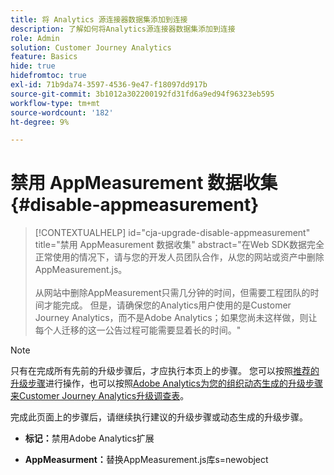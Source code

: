 ```yaml
---
title: 将 Analytics 源连接器数据集添加到连接
description: 了解如何将Analytics源连接器数据集添加到连接
role: Admin
solution: Customer Journey Analytics
feature: Basics
hide: true
hidefromtoc: true
exl-id: 71b9da74-3597-4536-9e47-f18097dd917b
source-git-commit: 3b1012a302200192fd31fd6a9ed94f96323eb595
workflow-type: tm+mt
source-wordcount: '182'
ht-degree: 9%

---
```


# 禁用 AppMeasurement 数据收集 {#disable-appmeasurement}

<!-- markdownlint-disable MD034 -->

>[!CONTEXTUALHELP]
>id="cja-upgrade-disable-appmeasurement"
>title="禁用 AppMeasurement 数据收集"
>abstract="在Web SDK数据完全正常使用的情况下，请与您的开发人员团队合作，从您的网站或资产中删除AppMeasurement.js。<br><br>从网站中删除AppMeasurement只需几分钟的时间，但需要工程团队的时间才能完成。 但是，请确保您的Analytics用户使用的是Customer Journey Analytics，而不是Adobe Analytics；如果您尚未这样做，则让每个人迁移的这一公告过程可能需要显着长的时间。"

<!-- markdownlint-enable MD034 -->

>[!NOTE]
> 
>只有在完成所有先前的升级步骤后，才应执行本页上的步骤。 您可以按照[推荐的升级步骤](/help/getting-started/cja-upgrade/cja-upgrade-recommendations.md#recommended-upgrade-steps-for-most-organizations)进行操作，也可以按照[Adobe Analytics为您的组织动态生成的升级步骤来Customer Journey Analytics升级调查表](https://gigazelle.github.io/cja-ttv/)。
>
>完成此页面上的步骤后，请继续执行建议的升级步骤或动态生成的升级步骤。

<!-- need to work on this -->

* **标记：**&#x200B;禁用Adobe Analytics扩展

* **AppMeasurment：**&#x200B;替换AppMeasurement.js库s=newobject
